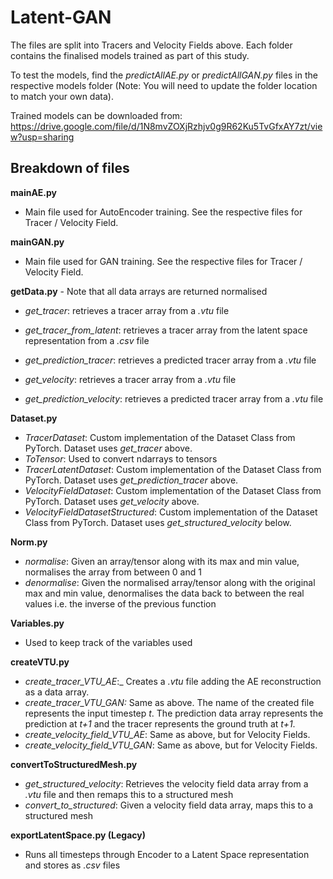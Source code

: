 # Latent-GAN
The files are split into Tracers and Velocity Fields above. Each folder contains the finalised models trained as part of this study.

To test the models, find the _predictAllAE.py_ or _predictAllGAN.py_ files in the respective models folder (Note: You will need to update the folder location to match your own data).

Trained models can be downloaded from: https://drive.google.com/file/d/1N8mvZOXjRzhjv0g9R62Ku5TvGfxAY7zt/view?usp=sharing

## Breakdown of files

**mainAE.py**
* Main file used for AutoEncoder training. See the respective files for Tracer / Velocity Field.

**mainGAN.py**
* Main file used for GAN training. See the respective files for Tracer / Velocity Field.

**getData.py** - Note that all data arrays are returned normalised
* _get_tracer_: retrieves a tracer array from a _.vtu_ file
* _get_tracer_from_latent_: retrieves a tracer array from the latent space representation from a _.csv_ file
* _get_prediction_tracer_: retrieves a predicted tracer array from a _.vtu_ file

* _get_velocity_: retrieves a tracer array from a _.vtu_ file
* _get_prediction_velocity_: retrieves a predicted tracer array from a _.vtu_ file

**Dataset.py**
* _TracerDataset_: Custom implementation of the Dataset Class from PyTorch. Dataset uses _get_tracer_ above. 
* _ToTensor_: Used to convert ndarrays to tensors
* _TracerLatentDataset_: Custom implementation of the Dataset Class from PyTorch. Dataset uses _get_prediction_tracer_ above. 
* _VelocityFieldDataset_: Custom implementation of the Dataset Class from PyTorch. Dataset uses _get_velocity_ above. 
* _VelocityFieldDatasetStructured_: Custom implementation of the Dataset Class from PyTorch. Dataset uses _get_structured_velocity_ below. 

**Norm.py**
* _normalise_: Given an array/tensor along with its max and min value, normalises the array from between 0 and 1
* _denormalise_: Given the normalised array/tensor along with the original max and min value, denormalises the data back to between the real values i.e. the inverse of the previous function

**Variables.py** 
* Used to keep track of the variables used

**createVTU.py**
* _create_tracer_VTU_AE_:_ Creates a _.vtu_ file adding the AE reconstruction as a data array.
* _create_tracer_VTU_GAN:_ Same as above. The name of the created file represents the input timestep _t_. The prediction data array represents the prediction at _t+1_ and the tracer represents the ground truth at _t+1_.
* _create_velocity_field_VTU_AE_: Same as above, but for Velocity Fields.
* _create_velocity_field_VTU_GAN_: Same as above, but for Velocity Fields.

**convertToStructuredMesh.py**
* _get_structured_velocity_: Retrieves the velocity field data array from a _.vtu_ file and then remaps this to a structured mesh
* _convert_to_structured_: Given a velocity field data array, maps this to a structured mesh

**exportLatentSpace.py (Legacy)**
* Runs all timesteps through Encoder to a Latent Space representation and stores as _.csv_ files
